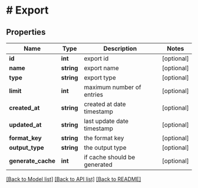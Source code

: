 # # Export

## Properties

Name | Type | Description | Notes
------------ | ------------- | ------------- | -------------
**id** | **int** | export id | [optional] 
**name** | **string** | export name | [optional] 
**type** | **string** | export type | [optional] 
**limit** | **int** | maximum number of entries | [optional] 
**created_at** | **string** | created at date timestamp | [optional] 
**updated_at** | **string** | last update date timestamp | [optional] 
**format_key** | **string** | the format key | [optional] 
**output_type** | **string** | the output type | [optional] 
**generate_cache** | **int** | if cache should be generated | [optional] 

[[Back to Model list]](../../README.md#documentation-for-models) [[Back to API list]](../../README.md#documentation-for-api-endpoints) [[Back to README]](../../README.md)


